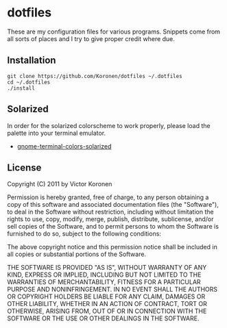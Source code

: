 # dotfiles

These are my configuration files for various programs.
Snippets come from all sorts of places and I try to give
proper credit where due.

## Installation

    git clone https://github.com/Koronen/dotfiles ~/.dotfiles
    cd ~/.dotfiles
    ./install

## Solarized

In order for the solarized colorscheme to work properly,
please load the palette into your terminal emulator.

 * [gnome-terminal-colors-solarized](https://github.com/sigurdga/gnome-terminal-colors-solarized)

## License

Copyright (C) 2011 by Victor Koronen

Permission is hereby granted, free of charge, to any person obtaining a copy
of this software and associated documentation files (the "Software"), to deal
in the Software without restriction, including without limitation the rights
to use, copy, modify, merge, publish, distribute, sublicense, and/or sell
copies of the Software, and to permit persons to whom the Software is
furnished to do so, subject to the following conditions:

The above copyright notice and this permission notice shall be included in
all copies or substantial portions of the Software.

THE SOFTWARE IS PROVIDED "AS IS", WITHOUT WARRANTY OF ANY KIND, EXPRESS OR
IMPLIED, INCLUDING BUT NOT LIMITED TO THE WARRANTIES OF MERCHANTABILITY,
FITNESS FOR A PARTICULAR PURPOSE AND NONINFRINGEMENT. IN NO EVENT SHALL THE
AUTHORS OR COPYRIGHT HOLDERS BE LIABLE FOR ANY CLAIM, DAMAGES OR OTHER
LIABILITY, WHETHER IN AN ACTION OF CONTRACT, TORT OR OTHERWISE, ARISING FROM,
OUT OF OR IN CONNECTION WITH THE SOFTWARE OR THE USE OR OTHER DEALINGS IN
THE SOFTWARE.
